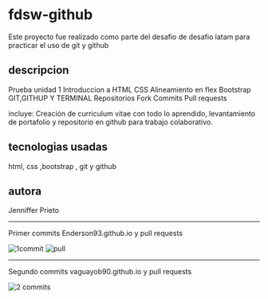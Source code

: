 # fdsw-github

Este proyecto fue realizado como parte del desafio de desafio latam para practicar el uso de git y github

## descripcion

Prueba unidad 1 
 Introduccion a 
 HTML
 CSS
 Alineamiento en flex
 Bootstrap
 GIT,GITHUP Y TERMINAL
 Repositorios
 Fork
 Commits
 Pull requests


incluye: Creación de curriculum vitae con todo lo aprendido, levantamiento de portafolio y repositorio en github para trabajo colaborativo.

## tecnologias usadas

html, css ,bootstrap , git y github

## autora

Jenniffer Prieto

---

Primer commits Enderson93.github.io y pull requests

![1commit](https://github.com/user-attachments/assets/bfe291bb-55e3-4dbe-8934-e0d519245fe0)
![pull](https://github.com/user-attachments/assets/9aea6f83-4a62-4781-a298-0d0fd3ce5a6d)



-------------------------
Segundo commits vaguayob90.github.io y pull requests

![2 commits](https://github.com/user-attachments/assets/63d4a171-10c7-4357-b3ad-dd4184300e55)




